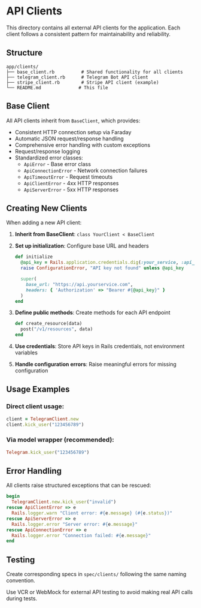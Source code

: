 # API Clients

This directory contains all external API clients for the application. Each client follows a consistent pattern for maintainability and reliability.

## Structure

```
app/clients/
├── base_client.rb          # Shared functionality for all clients
├── telegram_client.rb      # Telegram Bot API client
├── stripe_client.rb        # Stripe API client (example)
└── README.md              # This file
```

## Base Client

All API clients inherit from `BaseClient`, which provides:

- Consistent HTTP connection setup via Faraday
- Automatic JSON request/response handling
- Comprehensive error handling with custom exceptions
- Request/response logging
- Standardized error classes:
  - `ApiError` - Base error class
  - `ApiConnectionError` - Network connection failures
  - `ApiTimeoutError` - Request timeouts
  - `ApiClientError` - 4xx HTTP responses
  - `ApiServerError` - 5xx HTTP responses

## Creating New Clients

When adding a new API client:

1. **Inherit from BaseClient**: `class YourClient < BaseClient`

2. **Set up initialization**: Configure base URL and headers

   ```ruby
   def initialize
     @api_key = Rails.application.credentials.dig(:your_service, :api_key)
     raise ConfigurationError, "API key not found" unless @api_key

     super(
       base_url: "https://api.yourservice.com",
       headers: { 'Authorization' => "Bearer #{@api_key}" }
     )
   end
   ```

3. **Define public methods**: Create methods for each API endpoint

   ```ruby
   def create_resource(data)
     post("/v1/resources", data)
   end
   ```

4. **Use credentials**: Store API keys in Rails credentials, not environment variables

5. **Handle configuration errors**: Raise meaningful errors for missing configuration

## Usage Examples

### Direct client usage:

```ruby
client = TelegramClient.new
client.kick_user("123456789")
```

### Via model wrapper (recommended):

```ruby
Telegram.kick_user("123456789")
```

## Error Handling

All clients raise structured exceptions that can be rescued:

```ruby
begin
  TelegramClient.new.kick_user("invalid")
rescue ApiClientError => e
  Rails.logger.warn "Client error: #{e.message} (#{e.status})"
rescue ApiServerError => e
  Rails.logger.error "Server error: #{e.message}"
rescue ApiConnectionError => e
  Rails.logger.error "Connection failed: #{e.message}"
end
```

## Testing

Create corresponding specs in `spec/clients/` following the same naming convention.

Use VCR or WebMock for external API testing to avoid making real API calls during tests.
